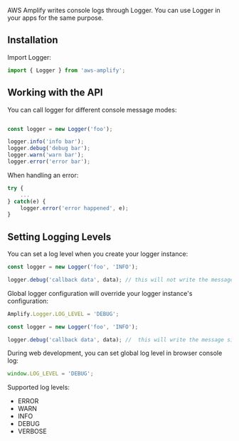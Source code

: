 AWS Amplify writes console logs through Logger. You can use Logger in your apps for the same purpose.

## Installation

Import Logger:
```javascript
import { Logger } from 'aws-amplify';

```

## Working with the API

You can call logger for different console message modes:
```javascript

const logger = new Logger('foo');

logger.info('info bar');
logger.debug('debug bar');
logger.warn('warn bar');
logger.error('error bar');
```

When handling an error:
```javascript
try {
    ...
} catch(e) {
    logger.error('error happened', e);
}
```

## Setting Logging Levels

You can set a log level when you create your logger instance:

```javascript
const logger = new Logger('foo', 'INFO');

logger.debug('callback data', data); // this will not write the message
```

Global logger configuration will override your logger instance's configuration:

```javascript
Amplify.Logger.LOG_LEVEL = 'DEBUG';

const logger = new Logger('foo', 'INFO');

logger.debug('callback data', data); //  this will write the message since the global log level is 'DEBUG'
```

During web development, you can set global log level in browser console log:
```javascript
window.LOG_LEVEL = 'DEBUG';
```

Supported log levels:

* ERROR
* WARN
* INFO
* DEBUG
* VERBOSE